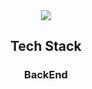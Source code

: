 <div align=center>
  <img src="https://capsule-render.vercel.app/api?type=waving&color=0583D2&height=300&section=header&text=Jinhyuck's%20GitHub&desc=welcome&descAlign=50&descAlignY=30&fontSize=80&fontColor=#40C4FF" />

<div align=center>
<h2>Tech Stack</h2>
<h3>BackEnd</h3>
</div>
<!--
**JinDDung2/JinDDung2** is a ✨ _special_ ✨ repository because its `README.md` (this file) appears on your GitHub profile.

Here are some ideas to get you started:

- 🔭 I’m currently working on ...
- 🌱 I’m currently learning ...
- 👯 I’m looking to collaborate on ...
- 🤔 I’m looking for help with ...
- 💬 Ask me about ...
- 📫 How to reach me: ...
- 😄 Pronouns: ...
- ⚡ Fun fact: ...
-->
